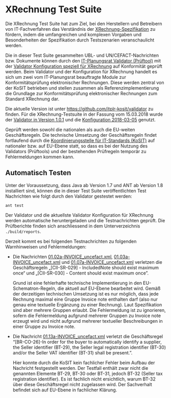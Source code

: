 # XRechnung Test Suite

Die XRechnung Test Suite hat zum Ziel, bei den Herstellern und Betreibern von IT-Fachverfahren
das Verständnis der [XRechnung-Spezifikation](https://www.xoev.de/de/xrechnung) zu fördern, indem die umfangreichen und komplexen
Vorgaben und Besonderheiten der Spezifikation durch Testszenarien veranschaulicht werden.

Die in dieser Test Suite gesammelten UBL- und UN/CEFACT-Nachrichten bzw. Dokumente können durch den [IT-Planungsrat Validator (Prüftool)](https://github.com/itplr-kosit/validator) mit der [Validator Konfiguration speziell für XRechnung](https://github.com/itplr-kosit/validator-configuration-xrechnung) auf Konformität geprüft werden. Beim Validator und der Konfiguration für XRechnung handelt es sich um zwei vom IT-Planungsrat beauftragte Module zur Konformitätsprüfung elektronischer Rechnungen. Diese werden zentral von der KoSIT betrieben und stellen zusammen als Referenzimplementierung die Grundlage zur Konformitätsprüfung elektronischer Rechnungen zum Standard XRechnung dar.

Die aktuelle Version ist unter https://github.com/itplr-kosit/validator zu finden. Für die XRechnung-Testsuite in der Fassung vom 15.03.2018 wurde der [Validator in Version 1.0.1](https://github.com/itplr-kosit/validator/releases/tag/validationtool-1_0_1) und die [Konfiguration 2018-03-05](https://github.com/itplr-kosit/validator-configuration-xrechnung/releases/tag/release-2018-03-05) genutzt.

Geprüft werden sowohl die nationalen als auch die EU-weiten Geschäftsregeln. Die technische Umsetzung der Geschäftsregeln findet fortlaufend durch die [Koordinierungsstelle für IT-Standards (KoSIT)](https://www.xoev.de/) auf nationaler bzw. auf EU-Ebene statt, so dass es bei der Nutzung des Validators (Prüftools) und der bestehenden Prüfregeln temporär zu Fehlermeldungen kommen kann. 


## Automatisch Testen

Unter der Voraussetzung, dass Java ab Version 1.7 und ANT ab Version 1.8 installiert sind, können die in dieser Test Suite veröffentlichten Test Nachrichten wie folgt durch den Validator gestestet werden:

```shell
ant test
```

Der Validator und die aktuellste Validator Konfiguration für XRechnung werden automatische heruntergeladen und die Testnachrichten geprüft.
Die Prüfberichte finden sich anschliessend in dem Unterverzeichnis `./build/reports`.

Derzeit kommt es bei folgenden Testnachrichten zu folgenden Warnhinweisen und Fehlermeldungen:

* Die Nachrichten [01.02a-INVOICE_uncefact.xml](instances/01.02a-INVOICE_uncefact.xml), [01.03a-INVOICE_uncefact.xml](instances/01.03a-INVOICE_uncefact.xml) und [01.07a-INVOICE_uncefact.xml](instances/01.07a-INVOICE_uncefact.xml) verletzen die Geschäftsregeln „[CII-SR-029] - IncludedNote should exist maximum once“ und „[CII-SR-030] - Content should exist maximum once”. 

    Grund ist eine fehlerhafte technische Implementierung in den EU-Schematron-Regeln, die aktuell auf EU-Ebene bearbeitet wird. Gemäß der derzeitigen technischen Umsetzung ist es nur möglich, dass jede Rechnung maximal eine Gruppe Invoice note enthalten darf (also nur genau eine textuelle Ergänzung zu einer Rechnung). Laut Spezifikation sind aber mehrere Gruppen erlaubt. Die Fehlermeldung ist zu ignorieren, sofern die Fehlermeldung aufgrund mehrerer Gruppen zu Invoice note erzeugt wird und nicht aufgrund mehrerer textueller Beschreibungen in einer Gruppe zu Invoice note.


* Die Nachricht [01.13a-INVOICE_uncefact.xml](instances/01.13a-INVOICE_uncefact.xml) verletzt die Geschäftsregel “[BR-CO-26]-In order for the buyer to automatically identify a supplier, the Seller identifier (BT-29), the Seller legal registration identifier (BT-30) and/or the Seller VAT identifier (BT-31) shall be present.”. 

   Hier konnte durch die KoSIT kein fachlicher Fehler beim Aufbau der Nachricht festgestellt werden. Der Testfall enthält zwar nicht die genannten Elemente BT-29, BT-30 oder BT-31, jedoch BT-32 (Seller tax registration identifier). Es ist fachlich nicht ersichtlich, warum BT-32 über diese Geschäftsregel nicht zugelassen wird. Der Sachverhalt befindet sich auf EU-Ebene in fachlicher  Klärung.





